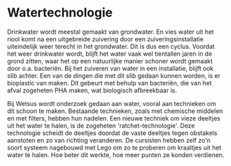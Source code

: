 # Watertechnologie
Drinkwater wordt meestal gemaakt van grondwater. En vies water uit het riool komt na een uitgebreide zuivering door een zuiveringsinstallatie uiteindelijk weer terecht in het grondwater. Dit is dus een cyclus. Voordat het weer drinkwater wordt, blijft het water vaak wel tientallen jaren in de grond zitten, waar het op een natuurlijke manier schoner wordt gemaakt door o.a. bacteriën. Bij het zuiveren van water in een installatie, blijft ook slib achter. Een van de dingen die met dit slib gedaan kunnen worden, is er bioplastic van maken. Dit gebeurt met behulp van bacteriën, die van het afval zogeheten PHA maken, wat biologisch afbreekbaar is.

Bij Wetsus wordt onderzoek gedaan aan water, vooral aan technieken om dit schoon te maken. Bestaande technieken, zoals met chemische middelen en met filters, hebben hun nadelen. Een nieuwe techniek om vieze deeltjes uit het water te halen, is de zogeheten 'ratchet-technologie'. Deze technologie scheidt de deeltjes doordat de vaste deeltjes tegen obstakels aanstoten en zo van richting veranderen. De cursisten hebben zelf zo'n soort systeem nagebouwd met Lego om zo te proberen om kraaltjes uit het water te halen. Hoe beter dit werkte, hoe meer punten ze konden verdienen.
